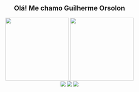 <div align="center">
  <h2> Olá! Me chamo Guilherme Orsolon</h2>
</div>
<div align="center">
  <a href="https://github.com/GuiOrsolon">
  <img height="200em" src="https://github-readme-stats.vercel.app/api?username=GuiOrsolon&show_icons=true&theme=dark&include_all_commits=true&count_private=true"/>
  <img height="200em" src="https://github-readme-stats.vercel.app/api/top-langs/?username=GuiOrsolon&layout=compact&langs_count=10&theme=dark"/>
</div>

<div align="center"> 
  <!--<a href="https://www.youtube.com/channel/UCkSelz1jNc2UqjlGaaqVKjw" target="_blank"><img src="https://img.shields.io/badge/YouTube-FF0000?style=for-the-badge&logo=youtube&logoColor=white" target="_blank"></a>-->
  <a href="https://instagram.com/gui_orsolon" target="_blank"><img src="https://img.shields.io/badge/-Instagram-%23E4405F?style=for-the-badge&logo=instagram&logoColor=white" target="_blank"></a>
<!-- 	<a href="https://www.twitch.tv/GuiOrsolon" target="_blank"><img src="https://img.shields.io/badge/Twitch-9146FF?style=for-the-badge&logo=twitch&logoColor=white" target="_blank"></a>-->
<!-- <a href="https://discord.gg/wagxzStdcR" target="_blank"><img src="https://img.shields.io/badge/Discord-7289DA?style=for-the-badge&logo=discord&logoColor=white" target="_blank"></a> -->
  <a href = "mailto:g.orsolon@gmail.com"><img src="https://img.shields.io/badge/-Gmail-%23333?style=for-the-badge&logo=gmail&logoColor=white" target="_blank"></a>
  <a href="https://www.linkedin.com/in/guilherme-demiciano-orsolon-98743210b" target="_blank"><img src="https://img.shields.io/badge/-LinkedIn-%230077B5?style=for-the-badge&logo=linkedin&logoColor=white" target="_blank"></a> 
 
</div>
  
<!--dark, radica, merko, gruvbox, tokyonight, onedark, cobalt, synthwave, highcontrast, dracula -->
